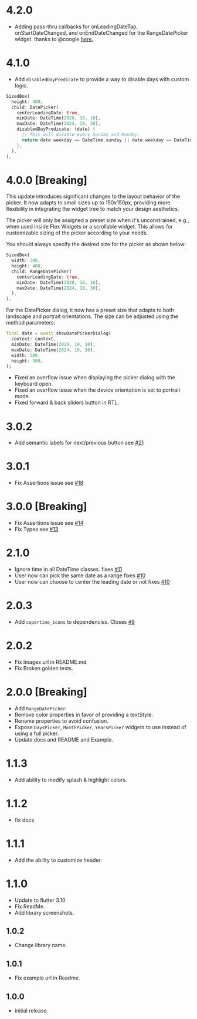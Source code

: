 # 4.2.0

- Adding pass-thru callbacks for onLeadingDateTap, onStartDateChanged, and onEndDateChanged for the RangeDatePicker widget. thanks to @coogle [here.](https://github.com/hasanmhallak/date_picker/pull/33)

# 4.1.0

- Add `disabledDayPredicate` to provide a way to disable days with custom logic.

```dart
SizedBox(
  height: 400,
  child: DatePicker(
    centerLeadingDate: true,
    minDate: DateTime(2020, 10, 10),
    maxDate: DateTime(2024, 10, 30),
    disabledDayPredicate: (date) {
      // This will disable every Sunday and Monday.
      return date.weekday == DateTime.sunday || date.weekday == DateTime.monday;
    },
  ),
),
```

# 4.0.0 [Breaking]

This update introduces significant changes to the layout behavior of the picker. It now adapts to small sizes up to 150x150px, providing more flexibility in integrating the widget tree to match your design aesthetics.

The picker will only be assigned a preset size when it's unconstrained, e.g., when used inside Flex Widgets or a scrollable widget. This allows for customizable sizing of the picker according to your needs.

You should always specify the desired size for the picker as shown below:

```dart
SizedBox(
  width: 300,
  height: 400,
  child: RangeDatePicker(
    centerLeadingDate: true,
    minDate: DateTime(2020, 10, 10),
    maxDate: DateTime(2024, 10, 30),
  ),
),
```

For the DatePicker dialog, it now has a preset size that adapts to both landscape and portrait orientations. The size can be adjusted using the method parameters:

```dart
final date = await showDatePickerDialog(
  context: context,
  minDate: DateTime(2020, 10, 10),
  maxDate: DateTime(2024, 10, 30),
  width: 300,
  height: 300,
);
```

- Fixed an overflow issue when displaying the picker dialog with the keyboard open.
- Fixed an overflow issue when the device orientation is set to portrait mode.
- Fixed forward & back sliders button in RTL.

# 3.0.2

- Add semantic labels for next/previous button see [#21](https://github.com/hasanmhallak/date_picker/issues/21)

# 3.0.1

- Fix Assertions issue see [#18](https://github.com/hasanmhallak/date_picker/issues/18)

# 3.0.0 [Breaking]

- Fix Assertions issue see [#14](https://github.com/hasanmhallak/date_picker/issues/14)
- Fix Types see [#13](https://github.com/hasanmhallak/date_picker/issues/13)

# 2.1.0

- Ignore time in all DateTime classes. fixes [#11](https://github.com/hasanmhallak/date_picker/issues/11)
- User now can pick the same date as a range fixes [#10](https://github.com/hasanmhallak/date_picker/issues/10)
- User now can choose to center the leading date or not fixes [#10](https://github.com/hasanmhallak/date_picker/issues/10)

# 2.0.3

- Add `cupertino_icons` to dependencies. Closes [#9](https://github.com/hasanmhallak/date_picker/issues/9)

# 2.0.2

- Fix Images url in README.md
- Fix Broken golden tests.

# 2.0.0 [Breaking]

- Add `RangeDatePicker`.
- Remove color properties in favor of providing a textStyle.
- Rename properties to avoid confusion.
- Expose `DaysPicker`, `MonthPicker`, `YearsPicker` widgets to use
  instead of using a full picker.
- Update docs and README and Example.

# 1.1.3

- Add ability to modify splash & highlight colors.

# 1.1.2

- fix docs

# 1.1.1

- Add the ability to customize header.

# 1.1.0

- Update to flutter 3.10
- Fix ReadMe.
- Add library screenshots.

## 1.0.2

- Change library name.

## 1.0.1

- Fix example url in Readme.

## 1.0.0

- initial release.

